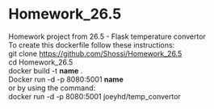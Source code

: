 # Homework_26.5
Homework project from 26.5 - Flask temperature convertor<br />
To create this dockerfile follow these instructions:<br />
git clone https://github.com/Shossi/Homework_26.5<br />
cd Homework_26.5<br />
docker build -t **name** .<br />
Docker run -d -p 8080:5001 **name** <br />
or by using the command:<br />
docker run -d -p 8080:5001 joeyhd/temp_convertor<br />
